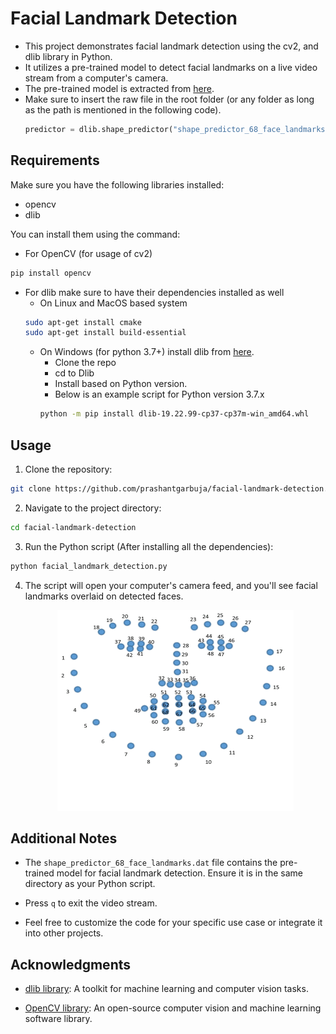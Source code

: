 # Facial Landmark Detection

- This project demonstrates facial landmark detection using the cv2, and dlib library in Python. 
- It utilizes a pre-trained model to detect facial landmarks on a live video stream from a computer's camera.
- The pre-trained model is extracted from [here](https://github.com/italojs/facial-landmarks-recognition/blob/master/shape_predictor_68_face_landmarks.dat).
- Make sure to insert the raw file in the root folder (or any folder as long as the path is mentioned in the following code).
  ```python
  predictor = dlib.shape_predictor("shape_predictor_68_face_landmarks.dat")
  ```
## Requirements

Make sure you have the following libraries installed:

- opencv
- dlib

You can install them using the command:
- For OpenCV (for usage of cv2)
```bash
pip install opencv
```
- For dlib make sure to have their dependencies installed as well
  - On Linux and MacOS based system
  ```bash
  sudo apt-get install cmake
  sudo apt-get install build-essential
  ```
  - On Windows (for python 3.7+) install dlib from [here](https://github.com/sachadee/Dlib#dlib-compiled-wheels-for-python-37-38-39-for-windows-10-x64).
    - Clone the repo
    - cd to Dlib
    - Install based on Python version.
    - Below is an example script for Python version 3.7.x
    ```bash
    python -m pip install dlib-19.22.99-cp37-cp37m-win_amd64.whl 
    ```
## Usage

1. Clone the repository:

```bash
git clone https://github.com/prashantgarbuja/facial-landmark-detection.git
```

2. Navigate to the project directory:

```bash
cd facial-landmark-detection
```

3. Run the Python script (After installing all the dependencies):

```bash
python facial_landmark_detection.py
```

4. The script will open your computer's camera feed, and you'll see facial landmarks overlaid on detected faces.
   <p align="center">
    <img src="https://github.com/prashantgarbuja/facial-landmark-detection/blob/main/face_landmark.png" />
  </p>
 
 ## Additional Notes

- The `shape_predictor_68_face_landmarks.dat` file contains the pre-trained model for facial landmark detection. Ensure it is in the same directory as your Python script.

- Press `q` to exit the video stream.

- Feel free to customize the code for your specific use case or integrate it into other projects.

## Acknowledgments

- [dlib library](http://dlib.net/): A toolkit for machine learning and computer vision tasks.

- [OpenCV library](https://opencv.org/): An open-source computer vision and machine learning software library.
